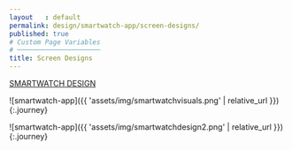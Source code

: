 ```yaml
---
layout   : default
permalink: design/smartwatch-app/screen-designs/
published: true
# Custom Page Variables
# ─────────────────────
title: Screen Designs
---
```

<a href="https://xd.adobe.com/view/11209957-8ab4-486d-6835-b6d6a98c95cb-6711/" target="_blank"> SMARTWATCH DESIGN </a>

![smartwatch-app]({{ 'assets/img/smartwatchvisuals.png' | relative_url }}){:.journey}

![smartwatch-app]({{ 'assets/img/smartwatchdesign2.png' | relative_url }}){:.journey}